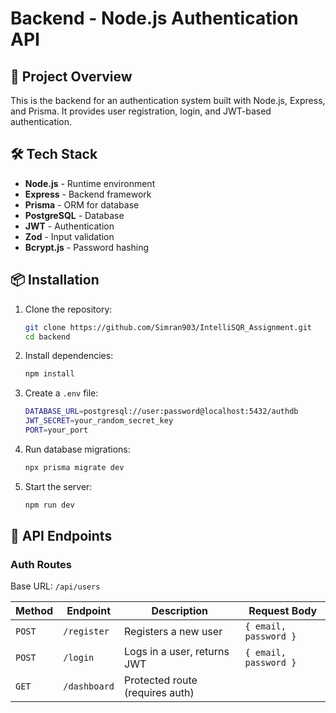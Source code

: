 # Backend - Node.js Authentication API

## 🚀 Project Overview  
This is the backend for an authentication system built with Node.js, Express, and Prisma. It provides user registration, login, and JWT-based authentication.

## 🛠️ Tech Stack  
- **Node.js** - Runtime environment  
- **Express** - Backend framework  
- **Prisma** - ORM for database  
- **PostgreSQL** - Database  
- **JWT** - Authentication  
- **Zod** - Input validation  
- **Bcrypt.js** - Password hashing  

## 📦 Installation  

1. Clone the repository:  
   ```sh
   git clone https://github.com/Simran903/IntelliSQR_Assignment.git
   cd backend
   ```

2. Install dependencies:  
   ```sh
   npm install
   ```

3. Create a `.env` file:  
   ```sh
   DATABASE_URL=postgresql://user:password@localhost:5432/authdb
   JWT_SECRET=your_random_secret_key
   PORT=your_port
   ```

4. Run database migrations:  
   ```sh
   npx prisma migrate dev
   ```

5. Start the server:  
   ```sh
   npm run dev
   ```

## 📌 API Endpoints  

### **Auth Routes**  
Base URL: `/api/users`  

| Method | Endpoint      | Description            | Request Body |
|--------|-------------|----------------------|--------------|
| `POST` | `/register` | Registers a new user | `{ email, password }` |
| `POST` | `/login`    | Logs in a user, returns JWT | `{ email, password }` |
| `GET` | `/dashboard`    | Protected route (requires auth) |  |

